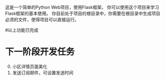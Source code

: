 这是一个简单的Python Web项目，使用Flask框架。
你可以使用这个项目来学习Flask框架的基本使用。
你目前处于项目的根目录中，你需要在根目录中生成项目必须的文件，使得项目可以直接运行。


<!--
{
    "wtcsjg": 350,                      # 委托价格
    "tygpbh": "47858775559",             # 统一编号
    "gpid": 780608596,                   # 挂牌ID
    "cqmc": "萧山",                      # 城区名称
    "xzqh": 330181,                      # 行政区划
    "xqmc": "锦粼云荟院",                 # 小区名称
    "cjsj": "2024-11-02",                 # 挂牌时间
    "gpfyid": 4785877,                   # 挂牌房源ID
    "jzmj": 96.43,                       #建筑面积
    "fwtybh": "230416ZJ407725",          #房屋统一编号
    "scgpshsj": "2024-11-08",              #挂牌时间
    "mdmc": "杭州巨隆房地产营销策划有限公司",    #挂牌机构名称
    "gplxrxm": "张云"                       #挂牌人姓名
}

{
    "wtcsjg": 570,                                        #委托价格
    "tygpbh": "47827435275",                                #统一编号
    "gpid": 779854870,                                       #挂牌ID
    "cqmc": "拱墅区",                                         #城区名称
    "xzqh": 33,                                              #行政区划
    "xqmc": "万家星城",                                       #小区名称
    "cjsj": "2024-10-30",                                      #挂牌时间
    "gpfyid": 4782743,                                         #挂牌房源ID
    "jzmj": 139.3,                                             #建筑面积
    "fwtybh": "241030GE274353",                                #房屋统一编号
    "scgpshsj": "2024-11-04",                                   #挂牌时间
    "mdmc": "浙江链家房地产经纪有限公司杭州万家星城二店",             #挂牌机构名称
    "gplxrxm": "崔志琴"                                           #挂牌人姓名   
}

{
    gply: 
    wtcsjg: 
    jzmj: 
    ordertype: 
    fwyt: 
    hxs: 
    xzqh: 
    secondxzqh: 
    wtcsjgMin: 
    wtcsjgMax: 
    starttime: 2024-11-06
    endtime: 2024-11-06
    keywords: 万家星城
    page: 1
    xqid: 0
}


<!-- # 下一阶段开发任务
# 在现有的功能上完成以下任务
0. 完成用户注册功能
    0.1 主页左上角增加注册按钮
    0.2 点击注册按钮后弹出注册页面
    0.3 注册页面包含用户名、密码、确认密码、邮箱等信息
    0.4 注册成功后弹出提示框，提示注册成功，同时把注册信息写入数据库
    0.5 注册成功后自动完成登陆，使用session记录用户信息
1. 完成用户登陆功能
    1.1 主页左上角增加登陆按钮
    1.2 登陆后在主页右上角显示用户名
    1.3 点击用户名后弹出下拉框，显示用户信息和退出按钮
    1.4 点击退出按钮后退出登陆，跳转回主页
    1.5 登陆后才能进行订阅房源功能和邮箱订阅功能
2. 小区的订阅功能与当前用户绑定
    2.1 订阅的小区存储在数据库中
    2.2 订阅的小区只能由当前用户查看
3. 邮箱的订阅功能与当前用户绑定
    3.1 邮箱的订阅信息存储在数据库中
    3.2 邮箱的订阅信息只能由当前用户查看 -->

#以上功能已完成
# 下一阶段开发任务
0. 小区详情页面美化
1. 发送订阅邮件，可设置发送时间
